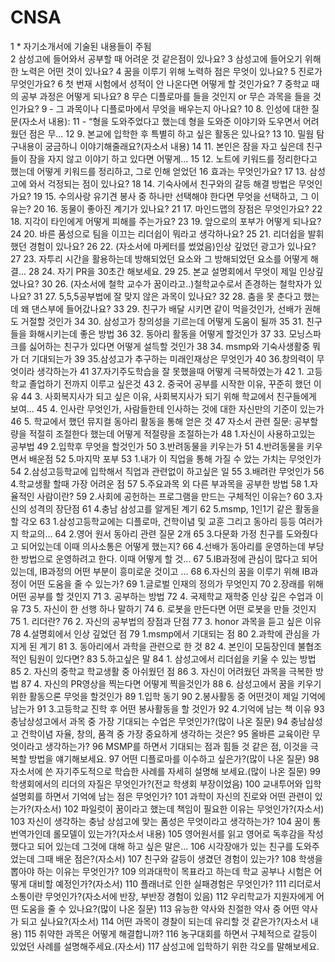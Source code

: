 # CNSA  
 1	* 자기소개서에 기술된 내용들이 주됨  
2	삼성고에 들어와서 공부할 때 어려운 것 같은점이 있나요?
3	삼성고에 들어오기 위해 한 노력은 어떤 것이 있나요?
4	꿈을 이루기 위해 노력하 점은 무엇이 있나요?
5	진로가 무엇인가요?
6	첫 번재 시험에서 성적이 안 나온다면 어떻게 할 것인가요?
7	중학교 때의 공부 과정은 어떻게 되나요?
8	무슨 디플로마를 들을 것인지 or 무슨 과목을 들을 것인가요?
9	- 그 과목이나 디플로마에서 무엇을 배우는지 아나요?
10	8. 인성에 대한 질문(자소서 내용):
11	- “형을 도와주었다고 했는데 형을 도와준 이야기와 도우면서 어려웠던 점은 무...
12	9. 본교에 입학한 후 특별히 하고 싶은 활동은 있나요?
13	10. 밀웜 탐구내용이 궁금하니 이야기해줄래요?(자소서 내용)
14	11. 본인은 잠을 자고 싶은데 친구들이 잠을 자지 않고 이야기 하고 있다면 어떻게...
15	12. 노트에 키워드를 정리한다고 했는데 어떻게 키워드를 정리하고, 그로 인해 얻었던
16	효과는 무엇인가요?
17	13. 삼성고에 와서 걱정되는 점이 있나요?
18	14. 기숙사에서 친구와의 갈등 해결 방법은 무엇인가요?
19	15. 수의사랑 유기견 봉사 중 하나만 선택해야 한다면 무엇을 선택하고, 그 이유는?
20	16. 동물이 좋아진 계기가 있나요?
21	17. 마인드맵의 장점은 무엇인가요?
22	18. 지각이 타인에게 어떻게 피해를 주는가요?
23	19. 앞으로의 포부가 어떻게 되나요?
24	20. 바른 품성으로 팀을 이끄는 리더쉽이 뭐라고 생각하나요?
25	21. 리더쉽을 발휘했던 경험이 있나요?
26	22. (자소서에 마케터를 썼었음)인상 깊었던 광고가 있나요?
27	23. 자투리 시간을 활용하는데 방해되었던 요소와 그 방해되었던 요소를 어떻게 해결...
28	24. 자기 PR을 30초간 해보세요.
29	25. 본교 설명회에서 무엇이 제일 인상깊었나요?
30	26. (자소서에 철학 교수가 꿈이라고..)철학교수로서 존경하는 철학자가 있나요?
31	27. 5,5,5공부법에 잘 맞지 않은 과목이 있나요?
32	28. 춤을 못 춘다고 했는데 왜 댄스부에 들어갔나요?
33	29. 친구가 배달 시키면 같이 먹을것인가, 선배가 권해도 거절할 것인가
34	30. 삼성고가 창의성을 기르는데 어떻게 도움이 될까
35	31. 친구들을 화해시키는데 좋은 방법
36	32. 동아리 활동을 어떻게 할것인가
37	33. 모닝스파크를 싫어하는 친구가 있다면 어떻게 설득할 것인가
38	34. msmp와 기숙사생활중 뭐가 더 기대되는가
39	35.삼성고가 추구하는 미래인재상은 무엇인가
40	36.창의력이 무엇이라 생각하는가
41	37.자기주도학습을 잘 못했을때 어떻게 극복하였는가
42	1. 고등학교 졸업하기 전까지 이루고 싶은것
43	2. 중국어 공부를 시작한 이유, 꾸준히 했던 이유
44	3. 사회복지사가 되고 싶은 이유, 사회복지사가 되기 위해 학교에서 친구들에게 보여...
45	4. 인사란 무엇인가, 사람들한테 인사하는 것에 대한 자신만의 기준이 있는가
46	5. 학교에서 했던 뮤지컬 동아리 활동을 통해 얻은 것
47	자소서 관련 질문: 공부할 량을 적절히 조절한다 했는데 어떻게 적절량을 조절하는가
48	1.자신이 사용하고있는 공부법
49	2.입학후 무엇을 할것인가
50	3.반려동물을 키우는가
51	4.반려동물을 키우면서 배운점
52	5.마지막 포부
53	1.내가 이 직업을 통해 가질 수 았는 가치는 무엇인가
54	2.삼성고등학교에 입학해서 직업과 관련없이 하고싶은 일
55	3.배려란 무엇인가
56	4.학교생활 할때 가장 어려운 점
57	5.주요과목 외 다른 부과목을 공부한 방법
58	1.자율적인 사람이란?
59	2.사회에 공헌하는 프로그램을 만드는 구체적인 이유는?
60	3.자신의 성격의 장단점
61	4.충남 삼성고를 알게된 계기
62	5.msmp, 1인1기 같은 활동을 할 각오
63	1.삼성고등학교에는 디플로마, 건학이념 및 교훈 그리고 동아리 등등 여러가지 학교의...
64	2.영어 원서 동아리 관련 질문 2개
65	3.다문화 가정 친구를 도와줬다고 되어있는데 이때 의사소통은 어떻게 했는지?
66	4.선배가 동아리를 운영하는데 부당한 방법으로 운영하려고 한다. 이때 어떻게 할 것...
67	5.IB과정에 관심이 많다고 되어 있는데, IB과정의 어떤 부분이 흥미로운 것이고 ...
68	6.자신의 꿈을 이루기 위해 IB과정이 어떤 도움을 줄 수 있는가?
69	1.글로벌 인재의 정의가 무엇인지
70	2.장래를 위해 어떤 공부를 할 것인지
71	3. 공부하는 방법
72	4. 국제학교 재학중 인상 깊은 수업과 이유
73	5. 자신이 한 선행 하나 말하기
74	6. 로봇을 만든다면 어떤 로봇을 만들 것인지
75	1. 리더란?
76	2. 자신의 공부법의 장점과 단점
77	3. honor 과목을 듣고 싶은 이유
78	4.설명회에서 인상 깊었던 점
79	1.msmp에서 기대되는 점
80	2.과학에 관심을 가지게 된 계기
81	3. 동아리에서 과학을 관련으로 한 것
82	4. 본인이 모둠장인데 불협조적인 팀원이 있다면?
83	5.하고싶은 말
84	1. 삼성고에서 리더쉽을 키울 수 있는 방법
85	2. 자신의 중학교 학교생활 중 아쉬웠던 점
86	3. 자신이 어려웠던 과목을 극복한 방법
87	4. 자신의 PR영상을 찍는다면 어떻게 찍을것인가
88	6. 삼성고에서 꿈을 키우기위한 활동으론 무엇을 할것인가
89	1.입학 동기
90	2.봉사활동 중 어떤것이 제일 기억에 남는가
91	3.고등학교 진학 후 어떤 봉사활동을 할 것인가
92	4.기억에 남는 책 이유
93	충남상성고에서 과목 중 가장 기대되는 수업은 무엇인가?(많이 나온 질문)
94	충남삼성고 건학이념 자율, 창의, 품격 중 가장 중요하게 생각하는 것은?
95	올바른 교육이란 무엇이라고 생각하는가?
96	MSMP를 하면서 기대되는 점과 힘들 것 같은 점, 이것을 극복할 방법을 얘기해보세요.
97	어떤 디플로마를 이수하고 싶은가?(많이 나온 질문)
98	자소서에 쓴 자기주도적으로 학습한 사례를 자세히 설명해 보세요.(많이 나온 질문)
99	학생회에서의 리더의 자질은 무엇인가?(전교 학생회 부장이었음)
100	교내투어와 입학설명회를 하면서 기억에 남는 점은 무엇인가?
101	과학이 자신의 진로와 어떤 관련이 있는가?(자소서)
102	파일럿이 꿈이라고 했는데 책임이 필요한 이유는 무엇인가?(자소서)
103	자신이 생각하는 충남 상섬고에 맞는 품성은 무엇이라고 생각하는가?
104	꿈이 통번역가인데 롤모델이 있는가?(자소서 내용)
105	영어원서를 읽고 영어로 독후감을 작성했다고 되어 있는데 그것에 대해 하고 싶은 말은...
106	시각장애가 있는 친구를 도와주었는데 그때 배운 점은?(자소서)
107	친구와 갈등이 생겼던 경험이 있는가?
108	학생을 뽑아야 하는 이유는 무엇인가?
109	의과대학이 목표라고 하는데 학교 공부나 시험은 어떻게 대비할 예정인가?(자소서)
110	플래너로 인한 실패경험은 무엇인가?
111	리더로서 소통이란 무엇인가?(자소서에 반장, 부반장 경험이 있음)
112	우리학교가 지원자에게 어떤 도움을 줄 수 있나요?(많이 나온 질문)
113	유능한 약사와 친절한 약사 중 어떤 약사가 되고 싶나요?(자소서)
114	어떤 과목이 경찰이 되는데 유리할 것 같은가?(자소서 내용)
115	취약한 과목은 어떻게 해결합니까?
116	농구대회를 하면서 구체적으로 갈등이 있었던 사례를 설명해주세요.(자소서)
117	삼성고에 입학하기 위한 각오를 말해보세요.
